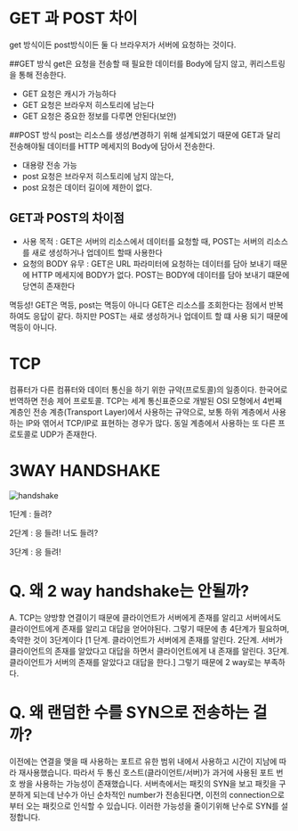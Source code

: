 # GET 과 POST 차이

get 방식이든 post방식이든 둘 다 브라우저가 서버에 요청하는 것이다.

##GET 방식
get은 요청을 전송할 때 필요한 데이터를 Body에 담지 않고, 퀴리스트링을 통해 전송한다. 
 - GET 요청은 캐시가 가능하다
 - GET 요청은 브라우저 히스토리에 남는다
 - GET 요청은 중요한 정보를 다루면 안된다(보안)
 
 ##POST 방식
 post는 리소스를 생성/변경하기 위해 설계되었기 때문에 GET과 달리 전송해야될 데이터를 HTTP 메세지의 Body에 담아서 전송한다.
 
  - 대용량 전송 가능
  - post 요청은 브라우저 히스토리에 남지 않는다,
  - post 요청은 데이터 길이에 제한이 없다.
  
  
  ## GET과 POST의 차이점
  - 사용 목적 : GET은 서버의 리소스에서 데이터를 요청할 때, POST는 서버의 리소스를 새로 생성하거나 업데이트 할때 사용한다
  - 요청의 BODY 유무 : GET은 URL 파라미터에 요청하는 데이터를 담아 보내기 때문에 HTTP 메세지에 BODY가 없다. POST는 BODY에 데이터를 담아 보내기 떄문에 당연히 존재한다
  
  멱등성!
  GET은 멱등, post는 멱등이 아니다
  GET은 리소스를 조회한다는 점에서 반복하여도 응답이 같다. 하지만 POST는 새로 생성하거나 업데이트 할 떄 사용 되기 때문에 멱등이 아니다.
  
  
  
  # TCP 
  컴퓨터가 다른 컴퓨터와 데이터 통신을 하기 위한 규약(프로토콜)의 일종이다.
  한국어로 번역하면 전송 제어 프로토콜. TCP는 세계 통신표준으로 개발된 OSI 모형에서 4번째 계층인 전송 계층(Transport Layer)에서 사용하는 규약으로,
  보통 하위 계층에서 사용하는 IP와 엮어서 TCP/IP로 표현하는 경우가 많다. 동일 계층에서 사용하는 또 다른 프로토콜로 UDP가 존재한다.
  
  # 3WAY HANDSHAKE
  ![handshake](https://img1.daumcdn.net/thumb/R1280x0/?scode=mtistory2&fname=https%3A%2F%2Fblog.kakaocdn.net%2Fdn%2FcngB2y%2FbtqN2URud8u%2FKZoLtlln2LoMNPY7YuTz70%2Fimg.png)
  
  1단계 : 들려? 

  2단계 : 응 들려! 너도 들려?

  3단계 : 응 들려!
  
  # Q. 왜 2 way handshake는 안될까?
A. TCP는 양방향 연결이기 때문에 클라이언트가 서버에게 존재를 알리고 서버에서도 클라이언트에게 존재를 알리고 대답을 얻어야된다. 그렇기 때문에 총 4단계가 필요하며, 축약한 것이 3단계이다 [1 단계. 클라이언트가 서버에게 존재를 알린다. 2단계. 서버가 클라이언트의 존재를 알았다고 대답을 하면서 클라이언트에게 내 존재를 알린다. 3단계. 클라이언트가 서버의 존재를 알았다고 대답을 한다.] 그렇기 때문에 2 way로는 부족하다.


  # Q. 왜 랜덤한 수를 SYN으로 전송하는 걸까?
이전에는 연결을 맺을 때 사용하는 포트르 유한 범위 내에서 사용하고 시간이 지남에 따라 재사용했습니다. 따라서 두 통신 호스트(클라이언트/서버)가 과거에 사용된 포트 번호 쌍을 사용하는 가능성이 존재했습니다. 서버측에서는 패킷의 SYN을 보고 패킷을 구분하게 되는데 난수가 아닌 순차적인 number가 전송된다면, 이전의 connection으로부터 오는 패킷으로 인식할 수 있습니다. 이러한 가능성을 줄이기위해 난수로 SYN를 설정합니다. 
  
